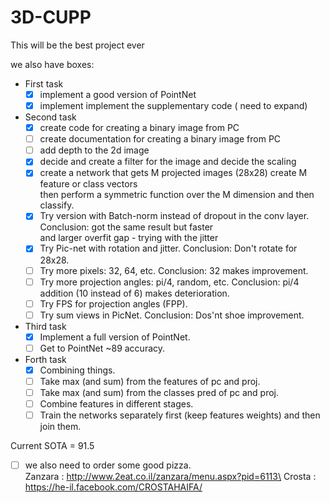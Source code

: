 # 3D-CUPP
This will be the best project ever

we also have boxes:
- First task
  - [X] implement a good version of PointNet
  - [X] implement implement the supplementary code ( need to expand)
- Second task
  - [X] create code for creating a binary image from PC
  - [ ] create documentation for creating a binary image from PC
  - [ ] add depth to the 2d image 
  - [X] decide and create a filter for the image and decide the scaling
  - [X] create a network that gets M projected images (28x28) create M feature or class vectors\
 then perform a symmetric function over the M dimension and then classify.
  - [X] Try version with Batch-norm instead of dropout in the conv layer. Conclusion: got the same result but faster\
   and larger overfit gap - trying with the jitter
  - [X] Try Pic-net with rotation and jitter. Conclusion: Don't rotate for 28x28. 
  - [ ] Try more pixels: 32, 64, etc. Conclusion: 32 makes improvement. 
  - [ ] Try more projection angles: pi/4, random, etc. Conclusion: pi/4 addition (10 instead of 6) makes deterioration.
  - [ ] Try FPS for projection angles (FPP).
  - [ ] Try sum views in PicNet.  Conclusion: Dos'nt shoe improvement.
  
- Third task
  - [X] Implement a full version of PointNet.
  - [ ] Get to PointNet ~89 accuracy.
  
- Forth task 
  - [X] Combining things.
  - [ ] Take max (and sum) from the features of pc and proj.
  - [ ] Take max (and sum) from the classes pred of pc and proj.
  - [ ] Combine features in different stages.
  - [ ] Train the networks separately first (keep features weights) and then join them.

Current SOTA = 91.5

- [ ] we also need to order some good pizza.\
Zanzara : http://www.2eat.co.il/zanzara/menu.aspx?pid=6113\
Crosta : https://he-il.facebook.com/CROSTAHAIFA/
